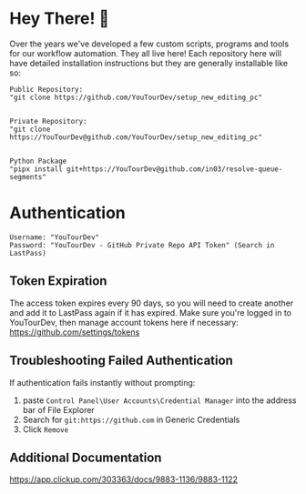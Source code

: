 # Hey There! 👋

Over the years we've developed a few custom scripts, programs and tools for our workflow automation.
They all live here! Each repository here will have detailed installation instructions but they are generally installable like so:

```
Public Repository:
"git clone https://github.com/YouTourDev/setup_new_editing_pc"


Private Repository:
"git clone https://YouTourDev@github.com/YouTourDev/setup_new_editing_pc"


Python Package
"pipx install git+https://YouTourDev@github.com/in03/resolve-queue-segments"
```

# Authentication

```
Username: "YouTourDev"
Password: "YouTourDev - GitHub Private Repo API Token" (Search in LastPass)
```

## Token Expiration
The access token expires every 90 days, so you will need to create another and add it to LastPass again if it has expired. Make sure you're logged in to YouTourDev, then manage account tokens here if necessary:  https://github.com/settings/tokens

## Troubleshooting Failed Authentication
If authentication fails instantly without prompting: 
1. paste `Control Panel\User Accounts\Credential Manager` into the address bar of File Explorer
2. Search for `git:https://github.com` in Generic Credentials
3. Click `Remove`

## Additional Documentation
https://app.clickup.com/303363/docs/9883-1136/9883-1122

